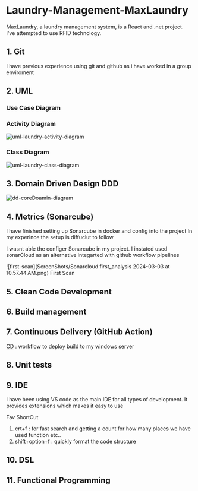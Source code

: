 # Laundry-Management-MaxLaundry

MaxLaundry, a laundry management system, is a React and .net project. I've attempted to use RFID technology.

## 1. Git

I have previous experience using git and github as i have worked in a group enviroment 

## 2. UML

### Use Case Diagram

<!-- ![uml-laundry-usecase-diagram](UML/Exported%20Images/Class.png) -->

### Activity Diagram

![uml-laundry-activity-diagram](/UML/Exported%20Images/Activity.png)

### Class Diagram

![uml-laundry-class-diagram](/UML/Exported%20Images/Class.png)

## 3. Domain Driven Design DDD

![dd-coreDoamin-diagram](DDD/ddd.png)

## 4. Metrics (Sonarcube)

I have finished setting up Sonarcube in docker and config into the project 
In my experince the setup is diffuclut to follow

I wasnt able the configer Sonarcube in my project. I instated used sonarCloud as an alternative integarted with github workflow pipelines

![first-scan](ScreenShots/Sonarcloud first_analysis 2024-03-03 at 10.57.44 AM.png)
First Scan


## 5. Clean Code Development

## 6. Build management

## 7. Continuous Delivery (GitHub Action)

[CD](/.github/workflows/CD.yml) : workflow to deploy build to my windows server

## 8. Unit tests

## 9. IDE

I have been using VS code as the main IDE for all types of development. It provides extensions which makes it easy to use 

Fav ShortCut
1. crt+f : for fast search and getting a count for how many places we have used function etc..
1. shift+option+f : quickly format the code structure

## 10. DSL

## 11. Functional Programming

